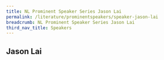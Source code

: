```yaml
---
title: NL Prominent Speaker Series Jason Lai
permalink: /literature/prominentspeakers/speaker-jason-lai
breadcrumb: NL Prominent Speaker Series Jason Lai
third_nav_title: Speakers
---
```


## **Jason Lai**